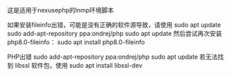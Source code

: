 这是适用于nexusephp的lnmp环境脚本

如果安装fileinfo出错，可能是没有正确的软件源导致，请使用
sudo apt update
sudo add-apt-repository ppa:ondrej/php
sudo apt update
然后尝试再次安装 php8.0-fileinfo：
sudo apt install php8.0-fileinfo


PHP出错
sudo add-apt-repository ppa:ondrej/php
sudo apt update
若无法找到 libssl 软件包，使用
sudo apt install libssl-dev


